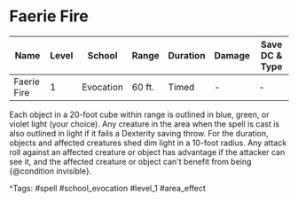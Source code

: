 # Faerie Fire

| Name | Level | School | Range | Duration | Damage | Save DC & Type |
|------|-------|--------|-------|----------|--------|----------------|
| Faerie Fire | 1 | Evocation | 60 ft. | Timed | - | - |

Each object in a 20-foot cube within range is outlined in blue, green, or violet light (your choice). Any creature in the area when the spell is cast is also outlined in light if it fails a Dexterity saving throw. For the duration, objects and affected creatures shed dim light in a 10-foot radius. Any attack roll against an affected creature or object has advantage if the attacker can see it, and the affected creature or object can't benefit from being {@condition invisible}.

^Tags: #spell #school_evocation #level_1 #area_effect